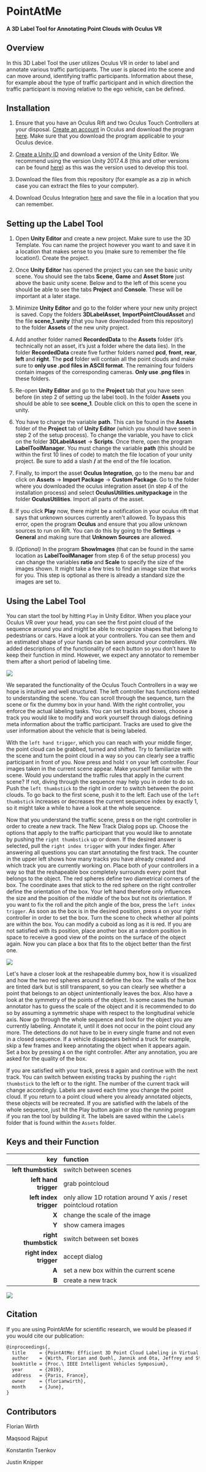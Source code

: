 # PointAtMe

#### A 3D Label Tool for Annotating Point Clouds with Oculus VR

## Overview

In this 3D Label Tool the user utilizes Oculus VR in order to label and annotate various traffic participants. The user is placed into the scene and can move around, identifying traffic participants. Information about these, for example about the type of traffic participant and in which direction the traffic participant is moving relative to the ego vehicle, can be defined.


## Installation

1.  Ensure that you have an Oculus Rift and two Oculus Touch Controllers at your disposal. [Create an account](https://secure.oculus.com/sign-up/) in Oculus and download the program [here](https://www.oculus.com/setup/). Make sure that you download the program applicable to your Oculus device.

2.  [Create a Unity ID](https://unity3d.com/de/unity/editor) and download a version of the Unity Editor. We recommend using the version Unity 2017.4.8 (this and other versions can be found [here](https://unity3d.com/get-unity/download/archive)) as this was the version used to develop this tool.

3.  Download the files from this repository (for example as a zip in which case you can extract the files to your computer).

4.  Download Oculus Integration [here](https://developer.oculus.com/downloads/package/oculus-utilities-for-unity-5/1.26.0/) and save the file in a location that you can remember.


## Setting up the Label Tool

1.  Open **Unity Editor** and create a new project. Make sure to use the 3D Template. You can name the project however you want to and save it in a location that makes sense to you (make sure to remember the file location!). Create the project.

2.  Once **Unity Editor** has opened the project you can see the basic unity scene. You should see the tabs **Scene**, **Game** and **Asset Store** just above the basic unity scene. Below and to the left of this scene you should be able to see the tabs **Project** and **Console**. These will be important at a later stage.

3.  Minimize **Unity Editor** and go to the folder where your new unity project is saved. Copy the folders **3DLabelAsset**, **ImportPointCloudAsset** and the file **scene_1.unity** (that you have downloaded from this repository) to the folder **Assets** of the new unity project.

4.  Add another folder named **RecordedData** to the **Assets** folder (it’s technically not an asset, it’s just a folder where the data lies). In the folder **RecordedData** create five further folders named **pcd**, **front**, **rear**, **left** and **right**. The **pcd** folder will contain all the point clouds and make sure to **only use .pcd files in ASCII format**. The remaining four folders contain images of the corresponding cameras. **Only use .png files** in these folders.

5.  Re-open **Unity Editor** and go to the **Project** tab that you have seen before (in step 2 of setting up the label tool). In the folder **Assets** you should be able to see **scene_1**. Double click on this to open the scene in unity. 

6.  You have to change the variable **path**. This can be found in the **Assets** folder of the **Project** tab of **Unity Editor** (which you should have seen in step 2 of the setup process). To change the variable, you have to click on the folder **3DLabelAsset** -> **Scripts**. Once there, open the program **LabelToolManager**. You must change the variable **path**  (this should be within the first 10 lines of code) to match the file location of your unity project. Be sure to add a slash **/** at the end of the file location. 

7.  Finally, to import the asset **Oculus Integration**, go to the menu bar and click on **Assets** -> **Import Package** -> **Custom Package**. Go to the folder where you downloaded the oculus integration asset (in step 4 of the installation process) and select **OculusUtilities.unitypackage** in the folder **OculusUtilities**. Import all parts of the asset.

8.  If you click **Play** now, there might be a notification in your oculus rift that says that unknown sources currently aren't allowed. To bypass this error, open the program **Oculus** and ensure that you allow unknown sources to run on Rift. You can do this by going to the **Settings** -> **General** and making sure that **Unknown Sources** are allowed.

9.  *(Optional)* In the program **ShowImages** (that can be found in the same location as **LabelToolManager** from step 6 of the setup process) you can change the variables **ratio** and **Scale** to specify the size of the images shown. It might take a few tries to find an image size that works for you. This step is optional as there is already a standard size the images are set to.


## Using the Label Tool

You can start the tool by hitting `Play` in Unity Editor. When you place your Oculus VR over your head, you can see the first point cloud of the sequence around you and might be able to recognize shapes that belong to pedestrians or cars. Have a look at your controllers. You can see them and an estimated shape of your hands can be seen around your controllers. We added descriptions of the functionality of each button so you don't have to keep their function in mind. However, we expect any annotator to remember them after a short period of labeling time.

![](figures/screenshot3_.png)

We separated the functionality of the Oculus Touch Controllers in a way we hope is intuitive and well structured. The left controller has functions related to understanding the scene. You can scroll through the sequence, turn the scene or fix the dummy box in your hand. With the right controller, you enforce the actual labeling tasks. You can set tracks and boxes, choose a track you would like to modify and work yourself through dialogs defining meta information about the traffic participant. Tracks are used to give the user information about the vehicle that is being labeled. 

With the `left hand trigger`, which you can reach with your middle finger, the point cloud can be grabbed, turned and shifted. Try to familiarize with the scene and turn the point cloud in a way so you can clearly see a traffic participant in front of you. Now press and hold `Y` on your left controller. Four images taken in the current scene appear. Make yourself familiar with the scene. Would you understand the traffic rules that apply in the current scene? If not, diving through the sequence may help you in order to do so. Push the `left thumbstick` to the right in order to switch between the point clouds. To go back to the first scene, push it to the left. Each use of the `left thumbstick` increases or decreases the current sequence index by exactly 1, so it might take a while to have a look at the whole sequence.

Now that you understand the traffic scene, press `B` on the right controller in order to create a new track. The New Track Dialog pops up. Choose the options that apply to the traffic participant that you would like to annotate by pushing the `right thumbstick` up or down. If the desired answer is selected, pull the `right index trigger` with your index finger. After answering all questions you can start annotating the first track. The counter in the upper left shows how many tracks you have already created and which track you are currently working on. Place both of your controllers in a way so that the reshapeable box completely surrounds every point that belongs to the object. The red spheres define two diametrical corners of the box. The coordinate axes that stick to the red sphere on the right controller define the orientation of the box. Your left hand therefore only influences the size and the position of the middle of the box but not its orientation. If you want to fix the roll and the pitch angle of the box, press the `left index trigger`. As soon as the box is in the desired position, press `A` on your right controller in order to set the box. Turn the scene to check whether all points are within the box. You can modify a cuboid as long as it is red. If you are not satisfied with its position, place another box at a random position in space to receive a good view of the points on the surface of the object again. Now you can place a box that fits to the object better than the first one.

![](figures/screenshot2_.png)

Let's have a closer look at the reshapeable dummy box, how it is visualized and how the two red spheres around it define the box. The walls of the box are tinted dark but is still transparent, so you can clearly see whether a point that belongs to an object unintentionally leaves the box. Also have a look at the symmetry of the points of the object. In some cases the human annotator has to guess the scale of the object and it is recommended to do so by assuming a symmetric shape with respect to the longitudinal vehicle axis. Now go through the whole sequence and look for the object you are currently labeling. Annotate it, until it does not occur in the point cloud any more. The detections do not have to be in every single frame and not even in a closed sequence. If a vehicle disappears behind a truck for example, skip a few frames and keep annotating the object when it appears again. Set a box by pressing `A` on the right controller. After any annotation, you are asked for the quality of the box. 

If you are satisfied with your track, press `B` again and continue with the next track. You can switch between existing tracks by pushing the `right thumbstick` to the left or to the right. The number of the current track will change accordingly. Labels are saved each time you change the point cloud. If you return to a point cloud where you already annotated objects, these objects will be recreated. If you are satisfied with the labels of the whole sequence, just hit the Play button again or stop the running program if you ran the tool by building it. The labels are saved within the `Labels` folder that is found within the `Assets` folder.


## Keys and their Function

| key | function | 
|-------:|:-------| 
| **left thumbstick** | switch between scenes |
| **left hand trigger** | grab pointcloud |
| **left index trigger** | only allow 1D rotation around Y axis / reset pointcloud rotation |
| **X** | change the scale of the image |
| **Y** | show camera images |
| **right thumbstick** | switch between set boxes |
| **right index trigger** | accept dialog |
| **A** | set a new box within the current scene |
| **B** | create a new track |

![](figures/haende.png)


## Citation

If you are using PointAtMe for scientific research, we would be pleased if you would cite our publication:
```latex
@inproceedings{,
  title     = {PointAtMe: Efficient 3D Point Cloud Labeling in Virtual Reality},
  author    = {Wirth, Florian and Quehl, Jannik and Ota, Jeffrey and Stiller, Christoph},
  booktitle = {Proc.\ IEEE Intelligent Vehicles Symposium},
  year      = {2019},
  address   = {Paris, France},
  owner     = {florianwirth},
  month     = {June},
}
```


## Contributors

Florian Wirth

Maqsood Rajput

Konstantin Tsenkov

Justin Knipper
